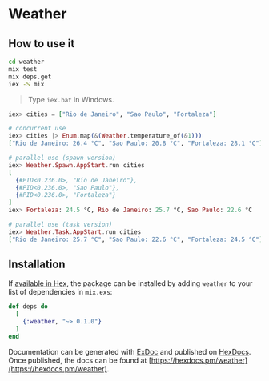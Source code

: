 # Weather

## How to use it

```bash
cd weather
mix test
mix deps.get
iex -S mix
```

> Type `iex.bat` in Windows.

```elixir
iex> cities = ["Rio de Janeiro", "Sao Paulo", "Fortaleza"]

# concurrent use
iex> cities |> Enum.map(&(Weather.temperature_of(&1)))
["Rio de Janeiro: 26.4 °C", "Sao Paulo: 20.8 °C", "Fortaleza: 28.1 °C"]

# parallel use (spawn version)
iex> Weather.Spawn.AppStart.run cities
[
  {#PID<0.236.0>, "Rio de Janeiro"},
  {#PID<0.236.0>, "Sao Paulo"},
  {#PID<0.236.0>, "Fortaleza"}
]
iex> Fortaleza: 24.5 °C, Rio de Janeiro: 25.7 °C, Sao Paulo: 22.6 °C

# parallel use (task version)
iex> Weather.Task.AppStart.run cities
["Rio de Janeiro: 25.7 °C", "Sao Paulo: 22.6 °C", "Fortaleza: 24.5 °C"]
```

## Installation

If [available in Hex](https://hex.pm/docs/publish), the package can be installed
by adding `weather` to your list of dependencies in `mix.exs`:

```elixir
def deps do
  [
    {:weather, "~> 0.1.0"}
  ]
end
```

Documentation can be generated with [ExDoc](https://github.com/elixir-lang/ex_doc)
and published on [HexDocs](https://hexdocs.pm). Once published, the docs can
be found at [https://hexdocs.pm/weather](https://hexdocs.pm/weather).
